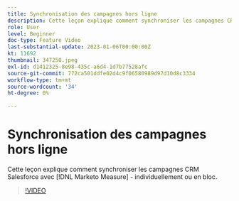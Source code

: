 ```yaml
---
title: Synchronisation des campagnes hors ligne
description: Cette leçon explique comment synchroniser les campagnes CRM Salesforce avec [!DNL Marketo Measure] - individuellement ou en bloc.
role: User
level: Beginner
doc-type: Feature Video
last-substantial-update: 2023-01-06T00:00:00Z
kt: 11692
thumbnail: 347250.jpeg
exl-id: d1412325-8e98-435c-a6d4-1d7b77528afc
source-git-commit: 772ca501ddfe02d4c9f06580989d97d10d8c3334
workflow-type: tm+mt
source-wordcount: '34'
ht-degree: 0%

---
```


# Synchronisation des campagnes hors ligne

Cette leçon explique comment synchroniser les campagnes CRM Salesforce avec [!DNL Marketo Measure] - individuellement ou en bloc.

>[!VIDEO](https://video.tv.adobe.com/v/347250/?quality=12&learn=on)
